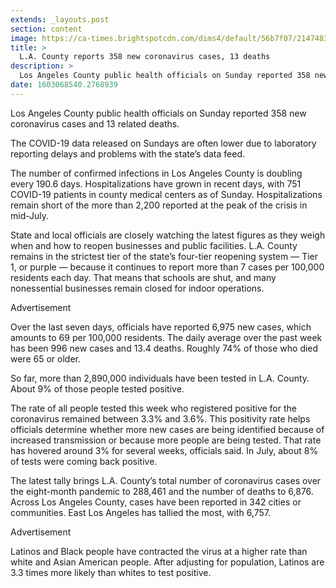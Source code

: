 ```yaml
--- 
extends: _layouts.post 
section: content 
image: https://ca-times.brightspotcdn.com/dims4/default/56b7f07/2147483647/strip/true/crop/6240x3276+0+330/resize/1200x630!/quality/90/?url=https%3A%2F%2Fcalifornia-times-brightspot.s3.amazonaws.com%2Ff7%2F79%2Ff6ab2b2b4552adef0374a00d28e7%2Fla-photos-1staff-627820-fi-1007-westfield-lawsuit-covid-gem-006.jpg 
title: > 
  L.A. County reports 358 new coronavirus cases, 13 deaths 
description: > 
  Los Angeles County public health officials on Sunday reported 358 new coronavirus cases and 13 related deaths.The number of confirmed infections in Los Angeles County is doubling every 190.6 days.So far, more than 2,890,000 individuals have been tested in L.A. County.The latest tally brings L.A. County’s total number of coronavirus cases over the eight-month pandemic to 288,461 and the number of deaths to 6,876.Across Los Angeles County, cases have been reported in 342 cities or communities. 
date: 1603068540.2768939 
--- 
```

Los Angeles County public health officials on Sunday reported 358 new coronavirus cases and 13 related deaths.

The COVID-19 data released on Sundays are often lower due to laboratory reporting delays and problems with the state’s data feed.

The number of confirmed infections in Los Angeles County is doubling every 190.6 days. Hospitalizations have grown in recent days, with 751 COVID-19 patients in county medical centers as of Sunday. Hospitalizations remain short of the more than 2,200 reported at the peak of the crisis in mid-July.

State and local officials are closely watching the latest figures as they weigh when and how to reopen businesses and public facilities. L.A. County remains in the strictest tier of the state’s four-tier reopening system — Tier 1, or purple — because it continues to report more than 7 cases per 100,000 residents each day. That means that schools are shut, and many nonessential businesses remain closed for indoor operations.

Advertisement

Over the last seven days, officials have reported 6,975 new cases, which amounts to 69 per 100,000 residents. The daily average over the past week has been 996 new cases and 13.4 deaths. Roughly 74% of those who died were 65 or older.

So far, more than 2,890,000 individuals have been tested in L.A. County. About 9% of those people tested positive.

The rate of all people tested this week who registered positive for the coronavirus remained between 3.3% and 3.6%. This positivity rate helps officials determine whether more new cases are being identified because of increased transmission or because more people are being tested. That rate has hovered around 3% for several weeks, officials said. In July, about 8% of tests were coming back positive.

The latest tally brings L.A. County’s total number of coronavirus cases over the eight-month pandemic to 288,461 and the number of deaths to 6,876. Across Los Angeles County, cases have been reported in 342 cities or communities. East Los Angeles has tallied the most, with 6,757.

Advertisement

Latinos and Black people have contracted the virus at a higher rate than white and Asian American people. After adjusting for population, Latinos are 3.3 times more likely than whites to test positive.

